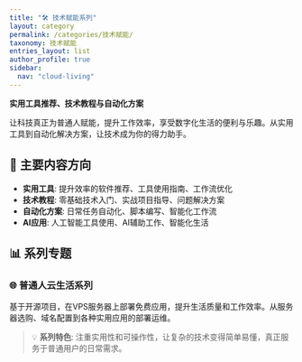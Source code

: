 ```yaml
---
title: "🛠️ 技术赋能系列"
layout: category
permalink: /categories/技术赋能/
taxonomy: 技术赋能
entries_layout: list
author_profile: true
sidebar:
  nav: "cloud-living"
---
```


**实用工具推荐、技术教程与自动化方案**

让科技真正为普通人赋能，提升工作效率，享受数字化生活的便利与乐趣。从实用工具到自动化解决方案，让技术成为你的得力助手。

## 🔧 主要内容方向

- **实用工具**: 提升效率的软件推荐、工具使用指南、工作流优化
- **技术教程**: 零基础技术入门、实战项目指导、问题解决方案
- **自动化方案**: 日常任务自动化、脚本编写、智能化工作流
- **AI应用**: 人工智能工具使用、AI辅助工作、智能化生活

## 📊 系列专题

### 🌐 普通人云生活系列
基于开源项目，在VPS服务器上部署免费应用，提升生活质量和工作效率。从服务器选购、域名配置到各种实用应用的部署运维。

> 💡 **系列特色**: 注重实用性和可操作性，让复杂的技术变得简单易懂，真正服务于普通用户的日常需求。
